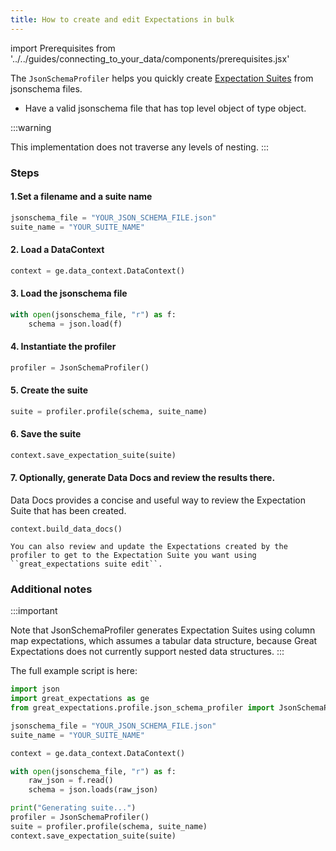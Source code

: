 ```yaml
---
title: How to create and edit Expectations in bulk
---
```


import Prerequisites from '../../guides/connecting_to_your_data/components/prerequisites.jsx'

The `JsonSchemaProfiler` helps you quickly create [Expectation Suites](/docs/reference/expectation_suite_operations) from jsonschema files.

<Prerequisites>

* Have a valid jsonschema file that has top level object of type object.

</Prerequisites>

:::warning

This implementation does not traverse any levels of nesting.
:::

### Steps

#### 1.Set a filename and a suite name

````python
jsonschema_file = "YOUR_JSON_SCHEMA_FILE.json"
suite_name = "YOUR_SUITE_NAME"
````

#### 2. Load a DataContext

````python
context = ge.data_context.DataContext()
````

#### 3. Load the jsonschema file

````python
with open(jsonschema_file, "r") as f:
    schema = json.load(f)
````

#### 4. Instantiate the profiler

````python
profiler = JsonSchemaProfiler()
````

#### 5. Create the suite

````python
suite = profiler.profile(schema, suite_name)
````
#### 6. Save the suite

````python
context.save_expectation_suite(suite)
````

#### 7. Optionally, generate Data Docs and review the results there.

Data Docs provides a concise and useful way to review the Expectation Suite that has been created.

````console
context.build_data_docs()

You can also review and update the Expectations created by the profiler to get to the Expectation Suite you want using ``great_expectations suite edit``.
````

### Additional notes

:::important

Note that JsonSchemaProfiler generates Expectation Suites using column map expectations, which assumes a tabular data structure, because Great Expectations does not currently support nested data structures.
:::

The full example script is here:

````python
import json
import great_expectations as ge
from great_expectations.profile.json_schema_profiler import JsonSchemaProfiler

jsonschema_file = "YOUR_JSON_SCHEMA_FILE.json"
suite_name = "YOUR_SUITE_NAME"

context = ge.data_context.DataContext()

with open(jsonschema_file, "r") as f:
    raw_json = f.read()
    schema = json.loads(raw_json)

print("Generating suite...")
profiler = JsonSchemaProfiler()
suite = profiler.profile(schema, suite_name)
context.save_expectation_suite(suite)
````

